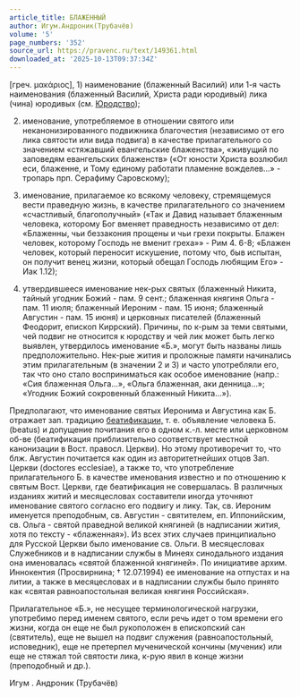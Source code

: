 ```yaml
---
article_title: БЛАЖЕННЫЙ
author: Игум.Андроник(Трубачёв)
volume: '5'
page_numbers: '352'
source_url: https://pravenc.ru/text/149361.html
downloaded_at: '2025-10-13T09:37:34Z'
---
```


[греч. μακάριος], 1) наименование (блаженный Василий) или 1-я часть наименования (блаженный Василий, Христа ради юродивый) лика (чина) юродивых (см. [Юродство](https://pravenc.ru/text/Юродство.html));

2) именование, употребляемое в отношении святого или неканонизированного подвижника благочестия (независимо от его лика святости или вида подвига) в качестве прилагательного со значением «стяжавший евангельские блаженства», «живущий по заповедям евангельских блаженств» («От юности Христа возлюбил еси, блаженне, и Тому единому работати пламенне вожделев...» - тропарь прп. Серафиму Саровскому);

3) именование, прилагаемое ко всякому человеку, стремящемуся вести праведную жизнь, в качестве прилагательного со значением «счастливый, благополучный» («Так и Давид называет блаженным человека, которому Бог вменяет праведность независимо от дел: «Блаженны, чьи беззакония прощены и чьи грехи покрыты. Блажен человек, которому Господь не вменит греха»» - Рим 4. 6-8; «Блажен человек, который переносит искушение, потому что, быв испытан, он получит венец жизни, который обещал Господь любящим Его» - Иак 1.12);

4) утвердившееся именование нек-рых святых (блаженный Никита, тайный угодник Божий - пам. 9 сент.; блаженная княгиня Ольга - пам. 11 июля; блаженный Иероним - пам. 15 июня; блаженный Августин - пам. 15 июня) и церковных писателей (блаженный Феодорит, епископ Киррский). Причины, по к-рым за теми святыми, чей подвиг не относится к юродству и чей лик может быть легко выявлен, утвердилось именование «Б.», могут быть названы лишь предположительно. Нек-рые жития и проложные памяти начинались этим прилагательным (в значении 2 и 3) и часто употребляли его, так что оно стало восприниматься как особое именование (напр.: «Сия блаженная Ольга...», «Ольга блаженная, аки денница...»; «Угодник Божий сокровенный блаженный Никита...»).

Предполагают, что именование святых Иеронима и Августина как Б. отражает зап. традицию [беатификации,](<https://pravenc.ru/text/беатификации .html>) т. е. объявление человека Б. (beatus) и допущение почитания его в одном к.-л. месте или церковном об-ве (беатификация приблизительно соответствует местной канонизации в Вост. правосл. Церкви). Но этому противоречит то, что блж. Августин почитается как один из авторитетнейших отцов Зап. Церкви (doctores ecclesiae), а также то, что употребление прилагательного Б. в качестве именования известно и по отношению к святым Вост. Церкви, где беатификация не совершалась. В различных изданиях житий и месяцесловах составители иногда уточняют именование святого согласно его подвигу и лику. Так, св. Иероним именуется преподобным, св. Августин - святителем, еп. Иппонийским, св. Ольга - святой праведной великой княгиней (в надписании жития, хотя по тексту - «блаженная»). Из всех этих случаев принципиально для Русской Церкви было именование св. Ольги. В месяцесловах Служебников и в надписании службы в Минеях синодального издания она именовалась «святой блаженной княгиней». По инициативе архим. Иннокентия (Просвирнина; † 12.07.1994) ее именование на отпустах и на литии, а также в месяцесловах и в надписании службы было принято как «святая равноапостольная великая княгиня Российская».

Прилагательное «Б.», не несущее терминологической нагрузки, употребимо перед именем святого, если речь идет о том времени его жизни, когда он еще не был рукоположен в епископский сан (святитель), еще не вышел на подвиг служения (равноапостольный, исповедник), еще не претерпел мученической кончины (мученик) или еще не стяжал той святости лика, к-рую явил в конце жизни (преподобный и др.).

Игум .  Андроник   (Трубачёв)
